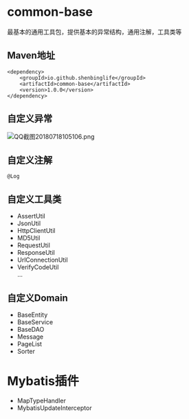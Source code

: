 # common-base
最基本的通用工具包，提供基本的异常结构，通用注解，工具类等

## Maven地址  
```$xslt
<dependency>
    <groupId>io.github.shenbinglife</groupId>
    <artifactId>common-base</artifactId>
    <version>1.0.0</version>
</dependency>
```

## 自定义异常
![QQ截图20180718105106.png](https://i.loli.net/2018/07/18/5b4eab234c851.png)

## 自定义注解
`@Log`

## 自定义工具类
* AssertUtil
* JsonUtil  
* HttpClientUtil  
* MD5Util
* RequestUtil
* ResponseUtil
* UrlConnectionUtil
* VerifyCodeUtil  
...

## 自定义Domain
* BaseEntity
* BaseService
* BaseDAO
* Message
* PageList
* Sorter

# Mybatis插件
* MapTypeHandler
* MybatisUpdateInterceptor
